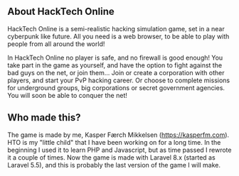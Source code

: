 ## About HackTech Online

HackTech Online is a semi-realistic hacking simulation game, set in a near cyberpunk like future.
All you need is a web browser, to be able to play with people from all around the world!

In HackTech Online no player is safe, and no firewall is good enough! You take part in the game as yourself, and have the option to fight against the bad guys on the net, or join them... Join or create a corporation with other players, and start your PvP hacking career. Or choose to complete missions for underground groups, big corporations or secret government agencies.
You will soon be able to conquer the net!

## Who made this?

The game is made by me, Kasper Færch Mikkelsen (https://kasperfm.com).
HTO is my "little child" that I have been working on for a long time. In the beginning I used it to learn PHP and Javascript, but as time passed I rewrote it a couple of times. Now the game is made with Laravel 8.x (started as Laravel 5.5), and this is probably the last version of the game I will make.